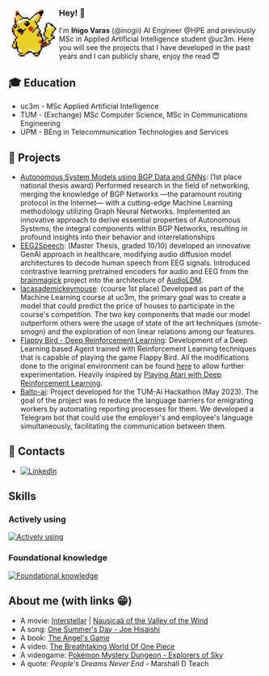 <div>
    <img width="100" align="left" src='https://github.com/inogii/inogii/blob/main/pikachu.gif'/>
    <h3>Hey! 👋</h3>
</div>

I'm **Iñigo Varas** (@inogii) AI Engineer @HPE and previously MSc in Applied Artificial Intelligence student @uc3m. Here you will see the projects that I have developed in the past years and I can publicly share, enjoy the read 😇

## 🎓 Education
- uc3m - MSc Applied Artificial Intelligence
- TUM - (Exchange) MSc Computer Science, MSc in Communications Engineering 
- UPM - BEng in Telecommunication Technologies and Services

## 📌 Projects
- [Autonomous System Models using BGP Data and GNNs](https://github.com/inogii/bthesis): (1st place national thesis award) Performed research in the field of networking, merging the knowledge of BGP Networks —the paramount routing protocol in the Internet— with a cutting-edge Machine Learning methodology utilizing Graph Neural Networks. Implemented an innovative approach to derive essential properties of Autonomous Systems, the integral components within BGP Networks, resulting in profound insights into their behavior and interrelationships
- [EEG2Speech](https://github.com/inogii/eeg2speech): (Master Thesis, graded 10/10) developed an innovative GenAI approach in healthcare, modifying audio diffusion model architectures to decode human speech from EEG signals. Introduced contrastive learning pretrained encoders for audio and EEG from the [brainmagick](https://github.com/facebookresearch/brainmagick) project into the architecture of [AudioLDM](https://github.com/haoheliu/AudioLDM). 
- [lacasademickeymouse](https://github.com/inogii/lacasademickeymouse): (course 1st place) Developed as part of the Machine Learning course at uc3m, the primary goal was to create a model that could predict the price of houses to participate in the course's competition. The two key components that made our model outperform others were the usage of state of the art techniques (smote-smogn) and the exploration of non linear relations among our features.
- [Flappy Bird - Deep Reinforcement Learning](https://github.com/inogii/flappy_rl): Development of a Deep Learning based Agent trained with Reinforcement Learning techniques that is capable of playing the game Flappy Bird. All the modifications done to the original environment can be found [here](https://github.com/inogii/flappy-bird-env) to allow further experimentation. Heavily inspired by [Playing Atari with Deep Reinforcement Learning](https://www.cs.toronto.edu/~vmnih/docs/dqn.pdf).
- [Balto-ai](https://devpost.com/software/balto-ai?ref_content=user-portfolio&ref_feature=in_progress): Project developed for the TUM-Ai Hackathon (May 2023). The goal of the project was to reduce the language barriers for emigrating workers by automating reporting processes for them. We developed a Telegram bot that could use the employer's and employee's language simultaneously, facilitating the communication between them.

## 📢 Contacts
-  [![LinkedIn](https://img.shields.io/badge/LinkedIn-blue)](https://www.linkedin.com/in/inigo-varas/)

## Skills
### Actively using
[![Actively using](https://skillicons.dev/icons?i=py,pytorch,tensorflow,fastapi,linux,bash,docker,kubernetes,git,github,vscode)](https://skillicons.dev)
### Foundational knowledge
[![Foundational knowledge](https://skillicons.dev/icons?i=c,matlab,java,javascript,html,css,bootstrap,nodejs,express,vim)](https://skillicons.dev)

## About me (with links 😁)
- A movie: [Interstellar](https://www.justwatch.com/us/movie/interstellar) | [Nausicaä of the Valley of the Wind](https://youtu.be/6zhLBe319KE?si=NGC7q2MuAhEGG73m)
- A song: [One Summer's Day - Joe Hisaishi](https://www.youtube.com/watch?v=TK1Ij_-mank)
- A book: [The Angel's Game](https://www.amazon.es/Angels-Game-Cemetery-Forgotten-Books-ebook/dp/B002VBV1J0/ref=tmm_kin_swatch_0?_encoding=UTF8&qid=&sr=)
- A video: [The Breathtaking World Of One Piece](https://www.youtube.com/watch?v=AcSVkCNDLZg)
- A videogame: [Pokémon Mystery Dungeon - Explorers of Sky](https://bulbapedia.bulbagarden.net/wiki/Pok%C3%A9mon_Mystery_Dungeon:_Explorers_of_Sky)
- A quote: _People's Dreams Never End_ - Marshall D Teach
